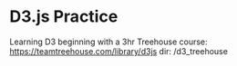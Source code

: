 # D3.js Practice

Learning D3 beginning with a 3hr Treehouse course: 
https://teamtreehouse.com/library/d3js
dir: /d3_treehouse

